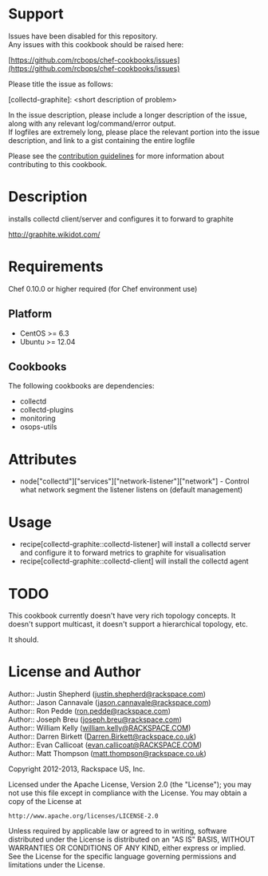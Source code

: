 Support
=======

Issues have been disabled for this repository.  
Any issues with this cookbook should be raised here:

[https://github.com/rcbops/chef-cookbooks/issues](https://github.com/rcbops/chef-cookbooks/issues)

Please title the issue as follows:

[collectd-graphite]: \<short description of problem\>

In the issue description, please include a longer description of the issue, along with any relevant log/command/error output.  
If logfiles are extremely long, please place the relevant portion into the issue description, and link to a gist containing the entire logfile

Please see the [contribution guidelines](CONTRIBUTING.md) for more information about contributing to this cookbook.

Description
===========

installs collectd client/server and configures it to forward to graphite

http://graphite.wikidot.com/

Requirements
============

Chef 0.10.0 or higher required (for Chef environment use)

Platform
--------

 * CentOS >= 6.3
 * Ubuntu >= 12.04

Cookbooks
---------

The following cookbooks are dependencies:

 * collectd
 * collectd-plugins
 * monitoring
 * osops-utils

Attributes
==========

 * node["collectd"]["services"]["network-listener"]["network"] - Control what network segment the listener listens on (default management)

Usage
=====

 * recipe[collectd-graphite::collectd-listener] will install a collectd server and configure it to forward metrics to graphite for visualisation
 * recipe[collectd-graphite::collectd-client] will install the collectd agent

TODO
====

This cookbook currently doesn't have very rich topology concepts.  It doesn't
support multicast, it doesn't support a hierarchical topology, etc.

It should.

License and Author
==================

Author:: Justin Shepherd (<justin.shepherd@rackspace.com>)  
Author:: Jason Cannavale (<jason.cannavale@rackspace.com>)  
Author:: Ron Pedde (<ron.pedde@rackspace.com>)  
Author:: Joseph Breu (<joseph.breu@rackspace.com>)  
Author:: William Kelly (<william.kelly@RACKSPACE.COM>)  
Author:: Darren Birkett (<Darren.Birkett@rackspace.co.uk>)  
Author:: Evan Callicoat (<evan.callicoat@RACKSPACE.COM>)  
Author:: Matt Thompson (<matt.thompson@rackspace.co.uk>)  

Copyright 2012-2013, Rackspace US, Inc.

Licensed under the Apache License, Version 2.0 (the "License");
you may not use this file except in compliance with the License.
You may obtain a copy of the License at

    http://www.apache.org/licenses/LICENSE-2.0

Unless required by applicable law or agreed to in writing, software distributed under the License is distributed on an "AS IS" BASIS, WITHOUT WARRANTIES OR CONDITIONS OF ANY KIND, either express or implied. See the License for the specific language governing permissions and limitations under the License.
